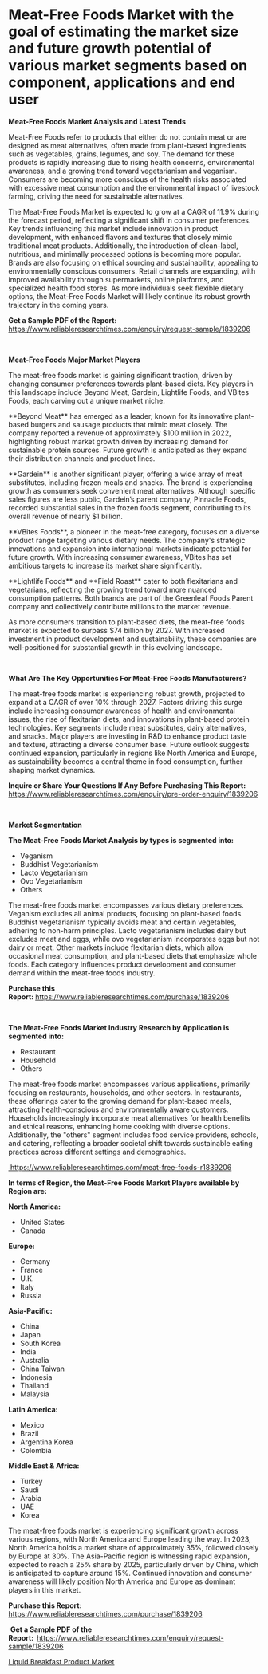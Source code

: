 <p><h1>Meat-Free Foods Market with the goal of estimating the market size and future growth potential of various market segments based on component, applications and end user</h1></p><p><strong>Meat-Free Foods Market Analysis and Latest Trends</strong></p>
<p><p>Meat-Free Foods refer to products that either do not contain meat or are designed as meat alternatives, often made from plant-based ingredients such as vegetables, grains, legumes, and soy. The demand for these products is rapidly increasing due to rising health concerns, environmental awareness, and a growing trend toward vegetarianism and veganism. Consumers are becoming more conscious of the health risks associated with excessive meat consumption and the environmental impact of livestock farming, driving the need for sustainable alternatives.</p><p>The Meat-Free Foods Market is expected to grow at a CAGR of 11.9% during the forecast period, reflecting a significant shift in consumer preferences. Key trends influencing this market include innovation in product development, with enhanced flavors and textures that closely mimic traditional meat products. Additionally, the introduction of clean-label, nutritious, and minimally processed options is becoming more popular. Brands are also focusing on ethical sourcing and sustainability, appealing to environmentally conscious consumers. Retail channels are expanding, with improved availability through supermarkets, online platforms, and specialized health food stores. As more individuals seek flexible dietary options, the Meat-Free Foods Market will likely continue its robust growth trajectory in the coming years.</p></p>
<p><strong>Get a Sample PDF of the Report:&nbsp;</strong> <a href="https://www.reliableresearchtimes.com/enquiry/request-sample/1839206?utm_campaign=2123&utm_medium=2&utm_source=Github&utm_content=ia&utm_term=15022025&utm_id=meat-free-foods">https://www.reliableresearchtimes.com/enquiry/request-sample/1839206</a></p>
<p>&nbsp;</p>
<p><strong>Meat-Free Foods Major Market Players</strong></p>
<p><p>The meat-free foods market is gaining significant traction, driven by changing consumer preferences towards plant-based diets. Key players in this landscape include Beyond Meat, Gardein, Lightlife Foods, and VBites Foods, each carving out a unique market niche.</p><p>**Beyond Meat** has emerged as a leader, known for its innovative plant-based burgers and sausage products that mimic meat closely. The company reported a revenue of approximately $100 million in 2022, highlighting robust market growth driven by increasing demand for sustainable protein sources. Future growth is anticipated as they expand their distribution channels and product lines.</p><p>**Gardein** is another significant player, offering a wide array of meat substitutes, including frozen meals and snacks. The brand is experiencing growth as consumers seek convenient meat alternatives. Although specific sales figures are less public, Gardein’s parent company, Pinnacle Foods, recorded substantial sales in the frozen foods segment, contributing to its overall revenue of nearly $1 billion.</p><p>**VBites Foods**, a pioneer in the meat-free category, focuses on a diverse product range targeting various dietary needs. The company's strategic innovations and expansion into international markets indicate potential for future growth. With increasing consumer awareness, VBites has set ambitious targets to increase its market share significantly.</p><p>**Lightlife Foods** and **Field Roast** cater to both flexitarians and vegetarians, reflecting the growing trend toward more nuanced consumption patterns. Both brands are part of the Greenleaf Foods Parent company and collectively contribute millions to the market revenue.</p><p>As more consumers transition to plant-based diets, the meat-free foods market is expected to surpass $74 billion by 2027. With increased investment in product development and sustainability, these companies are well-positioned for substantial growth in this evolving landscape.</p></p>
<p>&nbsp;</p>
<p><strong>What Are The Key Opportunities For Meat-Free Foods Manufacturers?</strong></p>
<p><p>The meat-free foods market is experiencing robust growth, projected to expand at a CAGR of over 10% through 2027. Factors driving this surge include increasing consumer awareness of health and environmental issues, the rise of flexitarian diets, and innovations in plant-based protein technologies. Key segments include meat substitutes, dairy alternatives, and snacks. Major players are investing in R&D to enhance product taste and texture, attracting a diverse consumer base. Future outlook suggests continued expansion, particularly in regions like North America and Europe, as sustainability becomes a central theme in food consumption, further shaping market dynamics.</p></p>
<p><strong>Inquire or Share Your Questions If Any Before Purchasing This Report:</strong> <a href="https://www.reliableresearchtimes.com/enquiry/pre-order-enquiry/1839206?utm_campaign=2123&utm_medium=2&utm_source=Github&utm_content=ia&utm_term=15022025&utm_id=meat-free-foods">https://www.reliableresearchtimes.com/enquiry/pre-order-enquiry/1839206</a></p>
<p>&nbsp;</p>
<p><strong>Market Segmentation</strong></p>
<p><strong>The Meat-Free Foods Market Analysis by types is segmented into:</strong></p>
<p><ul><li>Veganism</li><li>Buddhist Vegetarianism</li><li>Lacto Vegetarianism</li><li>Ovo Vegetarianism</li><li>Others</li></ul></p>
<p><p>The meat-free foods market encompasses various dietary preferences. Veganism excludes all animal products, focusing on plant-based foods. Buddhist vegetarianism typically avoids meat and certain vegetables, adhering to non-harm principles. Lacto vegetarianism includes dairy but excludes meat and eggs, while ovo vegetarianism incorporates eggs but not dairy or meat. Other markets include flexitarian diets, which allow occasional meat consumption, and plant-based diets that emphasize whole foods. Each category influences product development and consumer demand within the meat-free foods industry.</p></p>
<p><strong>Purchase this Report:&nbsp;</strong><a href="https://www.reliableresearchtimes.com/purchase/1839206?utm_campaign=2123&utm_medium=2&utm_source=Github&utm_content=ia&utm_term=15022025&utm_id=meat-free-foods">https://www.reliableresearchtimes.com/purchase/1839206</a></p>
<p>&nbsp;</p>
<p><strong>The Meat-Free Foods Market Industry Research by Application is segmented into:</strong></p>
<p><ul><li>Restaurant</li><li>Household</li><li>Others</li></ul></p>
<p><p>The meat-free foods market encompasses various applications, primarily focusing on restaurants, households, and other sectors. In restaurants, these offerings cater to the growing demand for plant-based meals, attracting health-conscious and environmentally aware customers. Households increasingly incorporate meat alternatives for health benefits and ethical reasons, enhancing home cooking with diverse options. Additionally, the "others" segment includes food service providers, schools, and catering, reflecting a broader societal shift towards sustainable eating practices across different settings and demographics.</p></p>
<p><a href="https://www.reliableresearchtimes.com/meat-free-foods-r1839206?utm_campaign=2123&utm_medium=2&utm_source=Github&utm_content=ia&utm_term=15022025&utm_id=meat-free-foods">&nbsp;https://www.reliableresearchtimes.com/meat-free-foods-r1839206</a></p>
<p><strong>In terms of Region, the Meat-Free Foods Market Players available by Region are:</strong></p>
<p>
    <p> <strong> North America: </strong>
        <ul>
            <li>United States</li>
            <li>Canada</li>
        </ul>
        </p> 
    <p> <strong> Europe: </strong>
        <ul>
            <li>Germany</li>
            <li>France</li>
            <li>U.K.</li>
            <li>Italy</li>
            <li>Russia</li>
        </ul>
        </p> 
    <p> <strong> Asia-Pacific: </strong>
        <ul>
            <li>China</li>
            <li>Japan</li>
            <li>South Korea</li>
            <li>India</li>
            <li>Australia</li>
            <li>China Taiwan</li>
            <li>Indonesia</li>
            <li>Thailand</li>
            <li>Malaysia</li>
        </ul>
        </p> 
    <p> <strong> Latin America: </strong>
        <ul>
            <li>Mexico</li>
            <li>Brazil</li>
            <li>Argentina Korea</li>
            <li>Colombia</li>
        </ul>
        </p> 
    <p> <strong> Middle East & Africa: </strong>
        <ul>
            <li>Turkey</li>
            <li>Saudi</li>
            <li>Arabia</li>
            <li>UAE</li>
            <li>Korea</li>
        </ul>
    </p>
    </p>
<p><p>The meat-free foods market is experiencing significant growth across various regions, with North America and Europe leading the way. In 2023, North America holds a market share of approximately 35%, followed closely by Europe at 30%. The Asia-Pacific region is witnessing rapid expansion, expected to reach a 25% share by 2025, particularly driven by China, which is anticipated to capture around 15%. Continued innovation and consumer awareness will likely position North America and Europe as dominant players in this market.</p></p>
<p><strong>Purchase this Report: </strong><a href="https://www.reliableresearchtimes.com/purchase/1839206?utm_campaign=2123&utm_medium=2&utm_source=Github&utm_content=ia&utm_term=15022025&utm_id=meat-free-foods">https://www.reliableresearchtimes.com/purchase/1839206</a></p>
<p>&nbsp;<strong>Get a Sample PDF of the Report:&nbsp;&nbsp;</strong><a href="https://www.reliableresearchtimes.com/enquiry/request-sample/1839206?utm_campaign=2123&utm_medium=2&utm_source=Github&utm_content=ia&utm_term=15022025&utm_id=meat-free-foods">https://www.reliableresearchtimes.com/enquiry/request-sample/1839206</a></p>
<p><strong></strong></p>
<p><p><a href="https://github.com/mcfred89/Market-Research-Report-List-1/blob/main/liquid-breakfast-product-market.md?utm_campaign=2123&utm_medium=2&utm_source=Github&utm_content=ia&utm_term=15022025&utm_id=meat-free-foods">Liquid Breakfast Product Market</a></p></p>